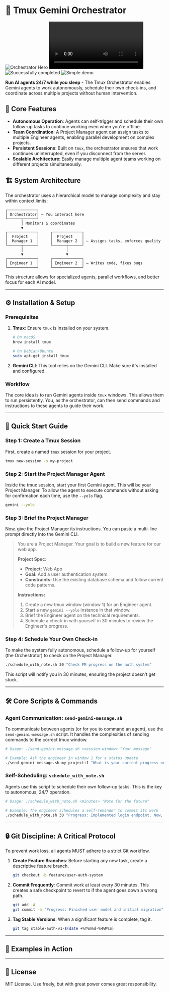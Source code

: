 # 🤖 Tmux Gemini Orchestrator

![Orchestrator Hero](/gemini-cli.png)
![Video demo](Examples/gemini-orchestrator.mp4)
![Successfully completed](Examples/done.png)
![Simple demo](Examples/dashboard-app.png)

**Run AI agents 24/7 while you sleep** - The Tmux Orchestrator enables Gemini agents to work autonomously, schedule their own check-ins, and coordinate across multiple projects without human intervention.

## 🚀 Core Features

-   **Autonomous Operation**: Agents can self-trigger and schedule their own follow-up tasks to continue working even when you're offline.
-   **Team Coordination**: A Project Manager agent can assign tasks to multiple Engineer agents, enabling parallel development on complex projects.
-   **Persistent Sessions**: Built on `tmux`, the orchestrator ensures that work continues uninterrupted, even if you disconnect from the server.
-   **Scalable Architecture**: Easily manage multiple agent teams working on different projects simultaneously.

## 🏗️ System Architecture

The orchestrator uses a hierarchical model to manage complexity and stay within context limits:

```
┌─────────────┐
│ Orchestrator│ ← You interact here
└──────┬──────┘
       │ Monitors & coordinates
       ▼
┌─────────────┐     ┌─────────────┐
│  Project    │     │  Project    │
│  Manager 1  │     │  Manager 2  │ ← Assigns tasks, enforces quality
└──────┬──────┘     └──────┬──────┘
       │                   │
       ▼                   ▼
┌─────────────┐     ┌─────────────┐
│ Engineer 1  │     │ Engineer 2  │ ← Writes code, fixes bugs
└─────────────┘     └─────────────┘
```

This structure allows for specialized agents, parallel workflows, and better focus for each AI model.

---

## ⚙️ Installation & Setup

### Prerequisites

1.  **Tmux**: Ensure `tmux` is installed on your system.
    ```bash
    # On macOS
    brew install tmux

    # On Debian/Ubuntu
    sudo apt-get install tmux
    ```
2.  **Gemini CLI**: This tool relies on the Gemini CLI. Make sure it's installed and configured.

### Workflow

The core idea is to run Gemini agents inside `tmux` windows. This allows them to run persistently. You, as the orchestrator, can then send commands and instructions to these agents to guide their work.

---

## 🏁 Quick Start Guide

### Step 1: Create a Tmux Session

First, create a named `tmux` session for your project.

```bash
tmux new-session -s my-project
```

### Step 2: Start the Project Manager Agent

Inside the tmux session, start your first Gemini agent. This will be your Project Manager. To allow the agent to execute commands without asking for confirmation each time, use the `--yolo` flag.

```bash
gemini --yolo
```

### Step 3: Brief the Project Manager

Now, give the Project Manager its instructions. You can paste a multi-line prompt directly into the Gemini CLI.

> You are a Project Manager. Your goal is to build a new feature for our web app.
>
> **Project Spec:**
> - **Project:** Web App
> - **Goal:** Add a user authentication system.
> - **Constraints:** Use the existing database schema and follow current code patterns.
>
> **Instructions:**
> 1.  Create a new tmux window (window 1) for an Engineer agent.
> 2.  Start a new `gemini --yolo` instance in that window.
> 3.  Brief the Engineer agent on the technical requirements.
> 4.  Schedule a check-in with yourself in 30 minutes to review the Engineer's progress.

### Step 4: Schedule Your Own Check-in

To make the system fully autonomous, schedule a follow-up for yourself (the Orchestrator) to check on the Project Manager.

```bash
./schedule_with_note.sh 30 "Check PM progress on the auth system"
```

This script will notify you in 30 minutes, ensuring the project doesn't get stuck.

---

## 🛠️ Core Scripts & Commands

### Agent Communication: `send-gemini-message.sh`

To communicate between agents (or for you to command an agent), use the `send-gemini-message.sh` script. It handles the complexities of sending commands to the correct tmux window.

```bash
# Usage: ./send-gemini-message.sh <session:window> "Your message"

# Example: Ask the engineer in window 1 for a status update
./send-gemini-message.sh my-project:1 "What is your current progress on the login endpoint?"
```

### Self-Scheduling: `schedule_with_note.sh`

Agents use this script to schedule their own follow-up tasks. This is the key to autonomous, 24/7 operation.

```bash
# Usage: ./schedule_with_note.sh <minutes> "Note for the future"

# Example: The engineer schedules a self-reminder to commit its work
./schedule_with_note.sh 30 "Progress: Implemented login endpoint. Now, commit changes and start on user sessions."
```

---

## 🔒 Git Discipline: A Critical Protocol

To prevent work loss, all agents MUST adhere to a strict Git workflow.

1.  **Create Feature Branches**: Before starting any new task, create a descriptive feature branch.
    ```bash
    git checkout -b feature/user-auth-system
    ```
2.  **Commit Frequently**: Commit work at least every 30 minutes. This creates a safe checkpoint to revert to if the agent goes down a wrong path.
    ```bash
    git add -A
    git commit -m "Progress: Finished user model and initial migration"
    ```
3.  **Tag Stable Versions**: When a significant feature is complete, tag it.
    ```bash
    git tag stable-auth-v1-$(date +%Y%m%d-%H%M%S)
    ```

---

## 📸 Examples in Action





---

## 📄 License

MIT License. Use freely, but with great power comes great responsibility.
